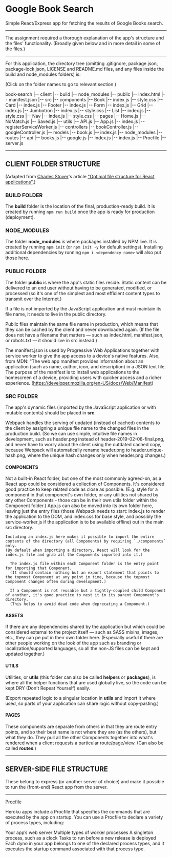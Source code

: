 # Google Book Search

Simple React/Express app for fetching the results of Google Books search.

**********************************

The assignment required a thorough explanation of the app's structure and the files' functionality. (Broadly given below and in more detail in some of the files.)

----------------------------------

For this application, the  directory tree (omitting .gitignore, package.json, package-lock.json, LICENSE and README.md files, and any files inside the build and node_modules folders) is:

(Click on the folder names to go to relevant section.)

book-search
    |-- client
        |-- build
        |-- node_modules
        |-- public
            |-- index.html
            |-- manifest.json
        |-- src
            |-- components
                |-- Book
                    |-- index.js
                    |-- style.css
                |-- Card
                    |-- index.js
                |-- Footer
                    |-- index.js
                |-- Form
                    |-- index.js
                |-- Grid
                    |-- index.js
                |-- Jumbotron
                    |-- index.js
                    |-- style.css
                |-- List
                    |-- index.js
                    |-- style.css
                |-- Nav
                    |-- index.js
                    |-- style.css
            |-- pages
                |-- Home.js
                |-- NoMatch.js
                |-- Saved.js
            |-- utils
                |-- API.js
            |-- App.js
            |-- index.js
            |-- registerServiceWorker.js
    |-- controllers
        |-- bookController.js
        |-- googleController.js
    |-- models
        |-- book.js
        |-- index.js
    |-- node_modules
    |-- routes
        |-- api
            |-- books.js
            |-- google.js
            |-- index.js
        |-- index.js
    |-- Procfile
    |-- server.js

----------------------------------

## CLIENT FOLDER STRUCTURE

(Adapted from [Charles Stover](https://charlesstover.com/)'s article ["Optimal file structure for React applications"](https://medium.com/@Charles_Stover/optimal-file-structure-for-react-applications-f3e35ad0a145).)

### BUILD FOLDER

The **build** folder is the location of the final, production-ready build. It is created by running `npm run build` once the app is ready for production (deployment).

### NODE_MODULES

The folder **node_modules** is where packages installed by NPM live. It is created by running `npm init` (or `npm init -y` for default settings). Installing additional dependencies by running `npm i <dependency name>` will also put those here.

### PUBLIC FOLDER

The folder **public** is where the app's static files reside. Static content can be delivered to an end user without having to be generated, modified, or processed (so it's one of the simplest and most efficient content types to transmit over the Internet.)

If a file is not imported by the JavaScript application and must maintain its file name, it needs to live in the public directory.

Public files maintain the same file name in production, which means that they can be cached by the client and never downloaded again. (If the file does not have a filename that matters — such as index.html, manifest.json, or robots.txt — it should live in src instead.)

  The manifest.json is used by Progressive Web Applications together with service worker to give the app access to a device's native features.
  Also, from MDN: "The web app manifest provides information about an application (such as name, author, icon, and description) in a JSON text file. The purpose of the manifest is to install web applications to the homescreen of a device, providing users with quicker access and a richer experience.
  (https://developer.mozilla.org/en-US/docs/Web/Manifest)

### SRC FOLDER

The app's dynamic files (imported by the JavaScript application or with mutable contents) should be placed in **src**.

Webpack handles the serving of updated (instead of cached) contents to the client by assigning a unique file name to the changed files in the production build. (So we can use simple, intuitive file names in development, such as header.png instead of header-2019-02-08-final.png, and never have to worry about the client using the outdated cached copy, because Webpack will automatically rename header.png to header.unique-hash.png, where the unique hash changes only when header.png changes.)

#### COMPONENTS
  Not a built-in React folder, but one of the most commonly agreed-on, as a React app could be considered a collection of Components.
  It's considered good practice to keep related code as close as possible. (E.g. style for a component in that component's own folder, or any utilities not shared by any other Components - those can be in their own utils folder within the Component folder.)
  App.js can also be moved into its own folder here, leaving just the entry files (those Webpack needs to start: index.js to render the application to the DOM, and index.css for base style, and possibly the service-worker.js if the application is to be available offline) out in the main src directory.

    Including an index.js here makes it possible to import the entire contents of the directory (all Components) by requiring `./components` only.
    (By default when importing a directory, React will look for the index.js file and grab all the Components imported into it.)
  
      The index.js file within each Component folder is the entry point for importing that Component.
      (It should contain nothing but an export statement that points to the topmost Component at any point in time, because the topmost Component changes often during development.)
    
      If a Component is not reusable but a tightly-coupled child Component of another, it's good practice to nest it in its parent Component's directory.
      (This helps to avoid dead code when deprecating a Component.)

#### ASSETS

  If there are any dependencies shared by the application but which could be considered external to the project itself — such as SASS mixins, images, etc., they can pe put in their own folder here. (Especially useful if there are other people working on the look of the app such as branding or localization/supported languages, so all the non-JS files can be kept and updated together.)
  
#### UTILS

  Utilities, or **utils** (this folder can also be called **helpers** or **packages**), is where all the helper functions that are used globally live, so the code can be kept DRY (Don't Repeat Yourself) easily.
  
  (Export repeated logic to a singular location in **utils** and import it where used, so parts of your application can share logic without copy-pasting.)

#### PAGES

  These components are separate from others in that they are route entry points, and so their best name is not where they are (as the others), but what they do.
  They pull all the other Components together into what's rendered when a client requests a particular route/page/view.
  (Can also be called **routes**.)

----------------------------------

## SERVER-SIDE FILE STRUCTURE

These belong to express (or another server of choice) and make it possible to run the (front-end) React app from the server.





----------------------------------

[Procfile](https://devcenter.heroku.com/articles/procfile) 

Heroku apps include a Procfile that specifies the commands that are executed by the app on startup. You can use a Procfile to declare a variety of process types, including:

Your app’s web server
Multiple types of worker processes
A singleton process, such as a clock
Tasks to run before a new release is deployed
Each dyno in your app belongs to one of the declared process types, and it executes the startup command associated with that process type.

